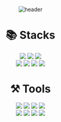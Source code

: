 <div align="center">

![header](https://capsule-render.vercel.app/api?type=waving&color=auto&height=300&section=header&text=김유강의%20포트폴리오&fontSize=70&animation=fadeIn&fontAlignY=38&desc=KIM%20YU%20KANG'S%20PORTFOLIO&descAlignY=51&descAlign=67)

# 📚 Stacks
<img src="https://img.shields.io/badge/C Sharp-239120?style=for-the-badge&logo=C Sharp&logoColor=white">
<img src="https://img.shields.io/badge/Python-3776AB?style=for-the-badge&logo=Python&logoColor=white">
<img src="https://img.shields.io/badge/Kotlin-7F52FF?style=for-the-badge&logo=Kotlin&logoColor=white"><br>
<img src="https://img.shields.io/badge/HTML5-E34F26?style=for-the-badge&logo=HTML5&logoColor=white">
<img src="https://img.shields.io/badge/CSS3-1572B6?style=for-the-badge&logo=CSS3&logoColor=white">
<img src="https://img.shields.io/badge/JavaScript-F7DF1E?style=for-the-badge&logo=JavaScript&logoColor=black">
<img src="https://img.shields.io/badge/ORACLE-F80000?style=for-the-badge&logo=ORACLE&logoColor=white">


# ⚒️ Tools
<img src="https://img.shields.io/badge/Eclipse IDE-2C2255?style=for-the-badge&logo=Eclipse IDE&logoColor=white">
<img src="https://img.shields.io/badge/IntelliJ IDEA-000000?style=for-the-badge&logo=IntelliJ IDEA&logoColor=white">
<img src="https://img.shields.io/badge/Visual Studio-5C2D91?style=for-the-badge&logo=Visual Studio&logoColor=white">
<img src="https://img.shields.io/badge/Visual Studio Code-007ACC?style=for-the-badge&logo=Visual Studio Code&logoColor=white"><br>
<img src="https://img.shields.io/badge/Unity-e9e9e9?style=for-the-badge&logo=Unity&logoColor=black">
<img src="https://img.shields.io/badge/Android Studio-3DDC84?style=for-the-badge&logo=Android Studio&logoColor=white">
<img src="https://img.shields.io/badge/Adobe Premiere Pro-9999FF?style=for-the-badge&logo=Adobe Premiere Pro&logoColor=white">
<img src="https://img.shields.io/badge/Adobe Photoshop-31A8FF?style=for-the-badge&logo=Adobe Photoshop&logoColor=white">
</div>
